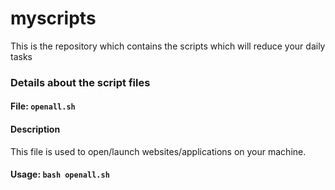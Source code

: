 # myscripts
This is the repository which contains the scripts which will reduce your daily tasks


### Details about the script files
#### File: `openall.sh`
#### Description
This file is used to open/launch websites/applications on your machine.
#### Usage: `bash openall.sh`
